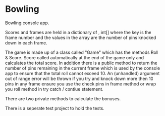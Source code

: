 # Bowling

Bowling console app.  

Scores and frames are held in a dictionary of <int>, int[] where the key is the frame number and the values in the array are the number of pins knocked down in each frame.
  
  The game is made up of a class called "Game" which has the methods Roll & Score.  Score called automatically at the end of the game only and calculates the total score.  In addition there is a public method to return the number of pins remaining in the current frame which is used by the console app to ensure that the total roll cannot exceed 10.  An (unhandled) argument out of range error will be thrown if you try and knock down more then 10 pins in any frame ensure you use the check pins in frame method or wrap you roll method in try catch / contiue statement.
  
  There are two private methods to calculate the bonuses.
  
  There is a seperate test project to hold the tests.

